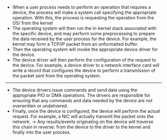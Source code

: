 
- When a user process needs to perform an operation that requires a device, the process will make a system call specifying the appropriate operation. With this, the process is requesting the operation from the OS/ from the kernel 
- The operating system will then run the in-kernel stack associated with the specific device, and may perform some preprocessing to prepare the data received by the user process for the device. For example, the kernel may form a TCP/IP packet from an unformatted buffer.
- Then the operating system will invoke the appropriate device driver for the device.
- The device driver will then perform the configuration of the request to the device. For example, a device driver to a network interface card will write a record that configures the device to perform a transmission of the packet sent from the operating system.
- ---------------------
- The device drivers issue commands and send data using the appropriate PIO or DMA operations. The drivers are responsible for ensuring that any commands and data needed by the device are not overwritten or undelivered.
- Finally, once the device is configured, the device will perform the actual request. For example, a NIC will actually transmit the packet onto the network.
-> Any results/events originating on the device will traverse this chain in reverse: from the device to the driver to the kernel and finally into the user process.